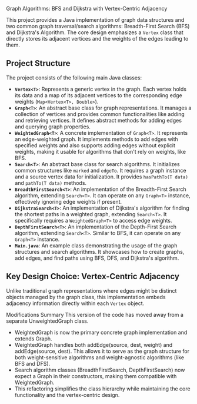 Graph Algorithms: BFS and Dijkstra with Vertex-Centric Adjacency

This project provides a Java implementation of graph data structures and two common graph traversal/search algorithms: Breadth-First Search (BFS) and Dijkstra's Algorithm. The core design emphasizes a `Vertex` class that directly stores its adjacent vertices and the weights of the edges leading to them.

## Project Structure

The project consists of the following main Java classes:

* **`Vertex<T>`**: Represents a generic vertex in the graph. Each vertex holds its data and a map of its adjacent vertices to the corresponding edge weights (`Map<Vertex<T>, Double>`).
* **`Graph<T>`**: An abstract base class for graph representations. It manages a collection of vertices and provides common functionalities like adding and retrieving vertices. It defines abstract methods for adding edges and querying graph properties.
* **`WeightedGraph<T>`**: A concrete implementation of `Graph<T>`. It represents an edge-weighted graph. It implements methods to add edges with specified weights and also supports adding edges without explicit weights, making it usable for algorithms that don't rely on weights, like BFS.
* **`Search<T>`**: An abstract base class for search algorithms. It initializes common structures like `marked`  and `edgeTo`. It requires a graph instance and a source vertex data for initialization. It provides `hasPathTo(T data)` and `pathTo(T data)` methods.
* **`BreadthFirstSearch<T>`**: An implementation of the Breadth-First Search algorithm, extending `Search<T>`. It can operate on any `Graph<T>` instance, effectively ignoring edge weights if present.
* **`DijkstraSearch<T>`**: An implementation of Dijkstra's algorithm for finding the shortest paths in a weighted graph, extending `Search<T>`. It specifically requires a `WeightedGraph<T>` to access edge weights.
* **`DepthFirstSearch<T>`**: An implementation of the Depth-First Search algorithm, extending `Search<T>`. Similar to BFS, it can operate on any `Graph<T>` instance.
* **`Main.java`**: An example class demonstrating the usage of the graph structures and search algorithms. It showcases how to create graphs, add edges, and find paths using BFS, DFS, and Dijkstra's algorithm.

## Key Design Choice: Vertex-Centric Adjacency

Unlike traditional graph representations where edges might be distinct objects managed by the graph class, this implementation embeds adjacency information directly within each `Vertex` object.

Modifications Summary
This version of the code has moved away from a separate UnweightedGraph class.

* WeightedGraph is now the primary concrete graph implementation and extends Graph.
* WeightedGraph handles both addEdge(source, dest, weight) and addEdge(source, dest). This allows it to serve as the graph structure for both weight-sensitive algorithms and weight-agnostic algorithms (like BFS and DFS).
* Search algorithm classes (BreadthFirstSearch, DepthFirstSearch) now expect a Graph<T> in their constructors, making them compatible with WeightedGraph.
* This refactoring simplifies the class hierarchy while maintaining the core functionality and the vertex-centric design.
